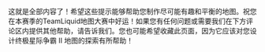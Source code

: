 这就是全部内容了！希望这些提示能够帮助您制作尽可能有趣和平衡的地图。祝您在本赛季的TeamLiquid地图大赛中好运！如果您有任何问题或需要我们在下方评论区内提供其他帮助，请告诉我们。您也可能希望收藏此页面，因为它应该对您设计终极星际争霸 II 地图的探索有所帮助！